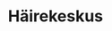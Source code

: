 ---
title: Häirekeskus
maintainer_name: Kristi Kivilaid
maintainer_email: kristi.kivilaid@112.ee
description: '' 
twitter: ''
---